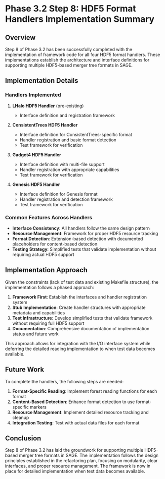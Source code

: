 # Phase 3.2 Step 8: HDF5 Format Handlers Implementation Summary

## Overview

Step 8 of Phase 3.2 has been successfully completed with the implementation of framework code for all four HDF5 format handlers. These implementations establish the architecture and interface definitions for supporting multiple HDF5-based merger tree formats in SAGE.

## Implementation Details

### Handlers Implemented

1. **LHalo HDF5 Handler** (pre-existing)
   - Interface definition and registration framework

2. **ConsistentTrees HDF5 Handler**
   - Interface definition for ConsistentTrees-specific format
   - Handler registration and basic format detection
   - Test framework for verification

3. **Gadget4 HDF5 Handler**
   - Interface definition with multi-file support
   - Handler registration with appropriate capabilities
   - Test framework for verification

4. **Genesis HDF5 Handler**
   - Interface definition for Genesis format
   - Handler registration and detection framework
   - Test framework for verification

### Common Features Across Handlers

- **Interface Consistency**: All handlers follow the same design pattern
- **Resource Management**: Framework for proper HDF5 resource tracking
- **Format Detection**: Extension-based detection with documented placeholders for content-based detection
- **Testing Strategy**: Simplified tests that validate implementation without requiring actual HDF5 support

## Implementation Approach

Given the constraints (lack of test data and existing Makefile structure), the implementation follows a phased approach:

1. **Framework First**: Establish the interfaces and handler registration system
2. **Stub Implementation**: Create handler structures with appropriate metadata and capabilities
3. **Test Infrastructure**: Develop simplified tests that validate framework without requiring full HDF5 support
4. **Documentation**: Comprehensive documentation of implementation status and future work

This approach allows for integration with the I/O interface system while deferring the detailed reading implementation to when test data becomes available.

## Future Work

To complete the handlers, the following steps are needed:

1. **Format-Specific Reading**: Implement forest reading functions for each format
2. **Content-Based Detection**: Enhance format detection to use format-specific markers
3. **Resource Management**: Implement detailed resource tracking and cleanup
4. **Integration Testing**: Test with actual data files for each format

## Conclusion

Step 8 of Phase 3.2 has laid the groundwork for supporting multiple HDF5-based merger tree formats in SAGE. The implementation follows the design principles established in the refactoring plan, focusing on modularity, clear interfaces, and proper resource management. The framework is now in place for detailed implementation when test data becomes available.